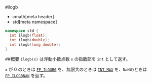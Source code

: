 #ilogb
* cmath[meta header]
* std[meta namespace]

```cpp
namespace std {
  int ilogb(float);
  int ilogb(double);
  int ilogb(long double);
}
```

##概要
`ilogb(x)` は浮動小数点数 `x` の指数部を `int` として返す。

`x` が 0 のときは [`FP_ILOGB0`](./fp_ilogb0.md) を、無限大のときは [`INT_MAX`](/reference/climits/int_max.md) を、`NaN`のときは [`FP_ILOGBNAN`](./fp_ilogbnan.md) を返す。

